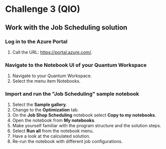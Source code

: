 # Challenge 3 (QIO)

## Work with the Job Scheduling solution

### Log in to the Azure Portal

1. Call the URL: https://portal.azure.com/.

### Navigate to the Notebook UI of your Quantum Workspace

1. Navigate to your Quantum Workspace.
1. Select the menu item Notebooks.

### Import and run the "Job Scheduling" sample notebook

1. Select the **Sample gallery**.
1. Change to the **Optimization** tab.
1. On the **Job Shop Scheduling** notebook select **Copy to my notebooks**.
1. Open the notebook from **My notebooks**.
1. Make yourself familiar with the program structure and the solution steps.
1. Select **Run all** from the notebook menu.
1. Have a look at the calculated solution.
1. Re-run the notebook with different job configurations.
